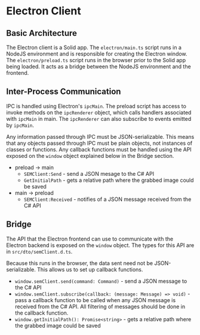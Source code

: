 # Electron Client

## Basic Architecture

The Electron client is a Solid app. The `electron/main.ts` script runs in a NodeJS environment and is responsible for creating the Electron window. The `electron/preload.ts` script runs in the browser prior to the Solid app being loaded. It acts as a bridge between the NodeJS environment and the frontend.

## Inter-Process Communication

IPC is handled using Electron's `ipcMain`. The preload script has access to invoke methods on the `ipcRenderer` object, which calls handlers associated with `ipcMain` in main. The `ipcRenderer` can also subscribe to events emitted by `ipcMain`.

Any information passed through IPC must be JSON-serializable. This means that any objects passed through IPC must be plain objects, not instances of classes or functions. Any callback functions must be handled using the API exposed on the `window` object explained below in the Bridge section.

- preload -> main
  - `SEMClient:Send` - send a JSON mesage to the C# API
  - `GetInitialPath` - gets a relative path where the grabbed image could be saved
- main -> preload
  - `SEMClient:Received` - notifies of a JSON message received from the C# API

## Bridge

The API that the Electron frontend can use to communicate with the Electron backend is exposed on the `window` object. The types for this API are in `src/dto/semClient.d.ts`.

Because this runs in the browser, the data sent need not be JSON-serializable. This allows us to set up callback functions.

- `window.semClient.send(command: Command)` - send a JSON message to the C# API
- `window.semClient.subscribe(callback: (message: Message) => void)` - pass a callback function to be called when any JSON message is received from the C# API. All filtering of messages should be done in the callback function.
- `window.getInitialPath(): Promise<string>` - gets a relative path where the grabbed image could be saved
